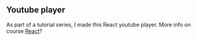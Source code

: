 ## Youtube player

As part of a tutorial series, I made this React youtube player. 
More info on course [React](https://www.udemy.com/react-redux/)?
